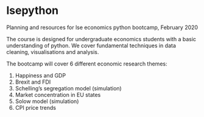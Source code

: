 # lsepython
Planning and resources for lse economics python bootcamp, February 2020

The course is designed for undergraduate economics students with a basic understanding of python. We cover fundamental techniques in data cleaning, visualisations and analysis.  

The bootcamp will cover 6 different economic research themes:  

1. Happiness and GDP
2. Brexit and FDI
3. Schelling’s segregation model (simulation)
4. Market concentration in EU states
5. Solow model (simulation)
6. CPI price trends
